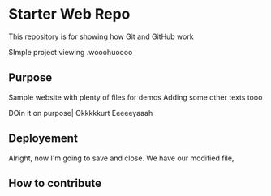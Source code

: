 # Starter Web Repo

This repository is for showing how Git and GitHub work

SImple project viewing .wooohuoooo

## Purpose

Sample website with plenty of files for demos
Adding some other texts tooo

DOin it on purpose| Okkkkkurt Eeeeeyaaah
## Deployement

Alright, now I'm going to save and close. We have our modified file,

## How to contribute


